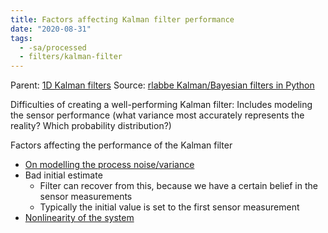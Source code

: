 ```yaml
---
title: Factors affecting Kalman filter performance
date: "2020-08-31"
tags:
  - -sa/processed
  - filters/kalman-filter
---
```


Parent: [1D Kalman filters](1d-kalman-filters.md)
Source: [rlabbe Kalman/Bayesian filters in Python](rlabbe-kalman_bayesian-filters-in-python.md)

Difficulties of creating a well-performing Kalman filter:
Includes modeling the sensor performance (what variance most accurately represents the reality? Which probability distribution?)

Factors affecting the performance of the Kalman filter

*   [On modelling the process noise/variance](on-modelling-the-process-noise_variance.md)
*   Bad initial estimate
    *   Filter can recover from this, because we have a certain belief in the sensor measurements
    *   Typically the initial value is set to the first sensor measurement
*   [Nonlinearity of the system](nonlinearity-of-the-system.md)

